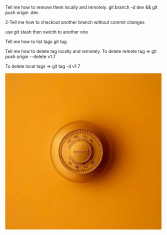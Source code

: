 Tell me how to remove them locally and remotely.
git branch -d dev  &&   git push origin :dev

2-Tell me how to checkout another branch without commit
changes

use git stash then swicth to another one  

Tell me how to list tags
git tag


Tell me how to delete tag locally and remotely.
To delete remote tag => git push origin --delete v1.7

To delete local tags => git tag -d v1.7

![Project Logo](images/19.jpg)
